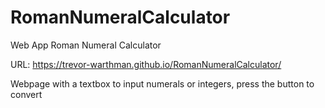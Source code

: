 # RomanNumeralCalculator
Web App Roman Numeral Calculator

URL: https://trevor-warthman.github.io/RomanNumeralCalculator/

Webpage with a textbox to input numerals or integers, press the button to convert
